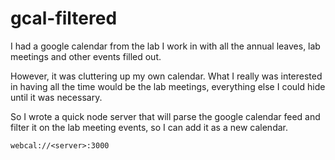 # gcal-filtered
I had a google calendar from the lab I work in with all the annual leaves, lab meetings and other events filled out.

However, it was cluttering up my own calendar. What I really was interested in having all the time would be the lab meetings, everything else I could hide until it was necessary.

So I wrote a quick node server that will parse the google calendar feed and filter it on the lab meeting events, so I can add it as a new calendar.

`webcal://<server>:3000`
